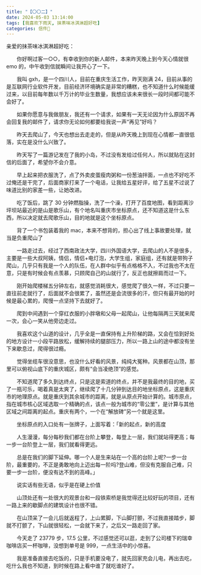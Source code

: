 ```yaml
---
title: "【〇〇二】"
date: 2024-05-03 13:14:00
tags: [我喜欢下雨天, 抹茶味冰淇淋超好吃]
categories: 信件💌
---
```

亲爱的抹茶味冰淇淋超好吃：

　　你好啊过客一○○，有幸收到你的新人邮件，本来昨天晚上到今天心情就很 emo 的，中午收到信就瞬间让我开心了一下。

　　我叫 gxh，是一个四川人，目前在重庆生活工作，昨天刚满 24，目前从事的是互联网行业软件开发，目前经济环境确实是非常的糟糕，也不知道什么时候能缓过来，以目前每年数以千万计的毕业生数量，我想应该未来很长一段时间都可能不会好了。

　　如果你愿意与我做朋友，我还有一个请求，如果有一天无论因为什么原因不再会回复我的邮件了，请求你无论如何都要给我说一声“再见”好吗？

　　昨天去爬山了，今天也想出去走走的，但是从昨天晚上到现在心情都一直很低落，实在是没什么兴致了。

　　昨天写了一篇游记发在了我的小岛，不过没有发给过任何人，所以就贴在这封信的后面了，希望你不会介意。

　　早上起来把衣服洗了，点了外卖皮蛋瘦肉粥和一份葱油拌面，一点也不好吃不过俺还是干完了，后面商家打来了一个电话，让我给五星好评，给了五星不过说了味道比别的家差一些，让她改进。

　　吃了饭后，跳了 30 分钟燃脂操，洗了一个澡，打开了百度地图，看到距离沙坪坝站最近的是山是歌乐山，有个地名叫重庆市坐标原点，还不知道这是什么东西，所以决定就去爬歌乐山，目的地就是这个坐标原点。

　　背了一个书包装着我的 mac，本来不想背的，担心出了线上事故要处理，就当是负重爬山了

　　一路走过去，经过了西南政法大学，四川外国语大学，去爬山的人不是很多，主要是一些大叔阿姨，情侣，情侣+电灯泡，大学生组，家庭组，还有就是带狗子爬山，几乎只有我是一个人的队伍，在人群中似乎有点格格不入，不过我也不太在意，只是有时候会有点羡慕，只顾爬自己的山就行了，反正也就擦肩而过一下。

　　刚开始爬楼梯五分钟左右，就感觉消耗很大，感觉爬了很久一样，不过只要一直往前走就行了，后面就不会很累了，虽然还是会流很多的汗，但只有最开始的时候是最心累的，爬慢一点坚持下去就好了。

　　爬到中间遇到一个穿红衣服的小胖墩和父母一起爬山，让他每隔两三天就来爬一次，会心一笑从他旁边走过。

　　我喜欢这个山道的设计，几乎全是一直保持有上升阶梯的路，又会在恰到好处的地方设计一小段平路放松，缓解持续的腿部压力，所以一路上山的途中都没有坐下来歇息过，爬得很过瘾。

　　觉得坐缆车很没意思，也没什么好看的风景，纯纯大冤种。风景都在山顶，那里可以俯视山底下的重庆城区，颇有“会当凌绝顶”的感觉。

　　不知道爬了多久到达终点，只是这是索道的终点，并不是我最终的目的地，买了一瓶可乐，喝着真是太爽了，继续爬了十几分钟到达目的地坐标原点，这是重庆市的地理原点。就是重庆到其余城市的距离，就是从原点开始计算的。城市原点，指在城市核心区域选取一个精确的点，该点一般为城市的“零公里”，是计算与其他区域之间距离的起点。重庆有两个，一个在“解放碑”另一个就是这里。

　　坐标原点的入口处有一张牌子，上面写着：「新的起点，新的高度

　　人生漫漫，每分每秒我们都在台阶上攀登，每登上一层，我们就站得更高；每一步一台阶登上一层，我们就看得更远。

　　总是在我们的脚下延伸。哪一个人是生来站在一个高的台阶上呢?一步一台阶，最重要的，不正是勇敢地向上迈出每一阶吗?登山难，但没有克服自己难，只要一步一台阶，便没有达不到的高峰。」

　　说实话有些无语，似乎是在硬上价值

　　山顶处还有一处很大的观景台和一段铁索桥是我觉得还比较好玩的项目，还有一路上来的歇脚点的建筑设计也很不错。

　　在山顶呆了一会儿后就返程了，上山累脚，下山脚打颤，不过我直接踏步，脚就不打颤了，下山就很轻松，一会就下来了，之后又一路走回了家。

　　今天走了 23779 步，17.5 公里，不过感觉还可以逛，走到了公司楼下的瑞幸咖啡店买一杯咖啡，没想到单号是 999，一点生活中的小惊喜。

　　我是准备直接去吃饭的，只是手机要没电了，就先回家充会儿电，再出去吃，吃什么我也不知道，到时候在路上看中谁了就吃谁好了。
